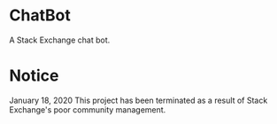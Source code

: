 # ChatBot
A Stack Exchange chat bot.

# Notice
January 18, 2020
This project has been terminated as a result of Stack Exchange's poor community management. 
